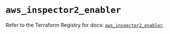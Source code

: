 # `aws_inspector2_enabler`

Refer to the Terraform Registry for docs: [`aws_inspector2_enabler`](https://registry.terraform.io/providers/hashicorp/aws/6.4.0/docs/resources/inspector2_enabler).
